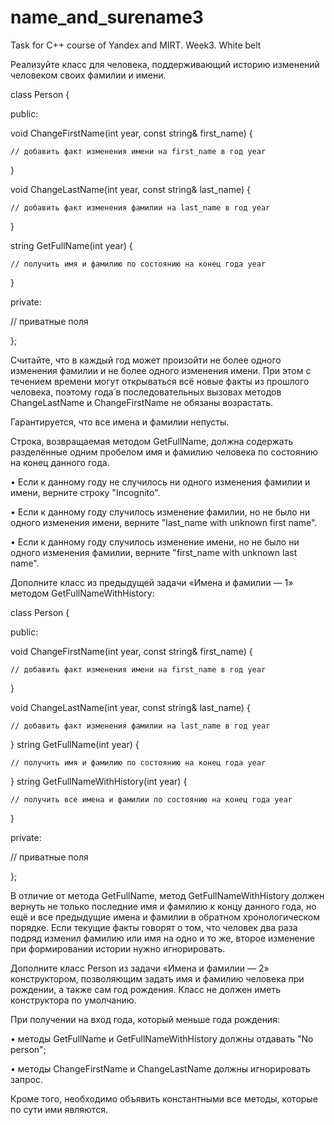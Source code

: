 # name_and_surename3
Task for C++ course of Yandex and MIRT. Week3. White belt

Реализуйте класс для человека, поддерживающий историю изменений человеком своих фамилии и имени.

class Person {

public:

  void ChangeFirstName(int year, const string& first_name) {
  
    // добавить факт изменения имени на first_name в год year
    
  }
  
  void ChangeLastName(int year, const string& last_name) {
  
    // добавить факт изменения фамилии на last_name в год year
    
  }
  
  string GetFullName(int year) {
  
    // получить имя и фамилию по состоянию на конец года year
    
  }
  
private:

  // приватные поля
  
};



Считайте, что в каждый год может произойти не более одного изменения фамилии и не более одного изменения имени. При этом с течением времени могут открываться всё новые факты из прошлого человека, поэтому года́ в последовательных вызовах методов ChangeLastName и ChangeFirstName не обязаны возрастать.

Гарантируется, что все имена и фамилии непусты.

Строка, возвращаемая методом GetFullName, должна содержать разделённые одним пробелом имя и фамилию человека по состоянию на конец данного года.

•	Если к данному году не случилось ни одного изменения фамилии и имени, верните строку "Incognito".

•	Если к данному году случилось изменение фамилии, но не было ни одного изменения имени, верните "last_name with unknown first name".

•	Если к данному году случилось изменение имени, но не было ни одного изменения фамилии, верните "first_name with unknown last name".


Дополните класс из предыдущей задачи «Имена и фамилии — 1» методом GetFullNameWithHistory:

class Person {

public:

  void ChangeFirstName(int year, const string& first_name) {
  
    // добавить факт изменения имени на first_name в год year
    
  }
  
  void ChangeLastName(int year, const string& last_name) {
  
    // добавить факт изменения фамилии на last_name в год year
    
  }
  string GetFullName(int year) {
  
    // получить имя и фамилию по состоянию на конец года year
    
  }
  string GetFullNameWithHistory(int year) {
  
    // получить все имена и фамилии по состоянию на конец года year
    
  }
  
private:

  // приватные поля
  
};


В отличие от метода GetFullName, метод GetFullNameWithHistory должен вернуть не только последние имя и фамилию к концу данного года, но ещё и все предыдущие имена и фамилии в обратном хронологическом порядке. Если текущие факты говорят о том, что человек два раза подряд изменил фамилию или имя на одно и то же, второе изменение при формировании истории нужно игнорировать.


Дополните класс Person из задачи «Имена и фамилии — 2» конструктором, позволяющим задать имя и фамилию человека при рождении, а также сам год рождения. Класс не должен иметь конструктора по умолчанию.

При получении на вход года, который меньше года рождения:

•	методы GetFullName и GetFullNameWithHistory должны отдавать "No person";

•	методы ChangeFirstName и ChangeLastName должны игнорировать запрос.

Кроме того, необходимо объявить константными все методы, которые по сути ими являются.


